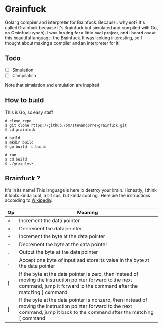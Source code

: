 # Grainfuck

Golang compiler and interpreter for Brainfuck. Because.. why not? It's called Grainfuck because it's Brainfuck but simulated and compiled with Go, so Grainfuck (yaeh).
I was looking for a little cool project, and I heard about this beautiful language: the Brainfuck. It was looking interesting, so I thought about making a compiler and an interpreter for it!

## Todo

- [ ] Simulation
- [ ] Compilation

Note that simulation and emulation are inspired

## How to build

This is Go, so easy stuff
```shell
# clone repo
$ git clone https://github.com/stevancorre/grainfuck.git
$ cd grainfuck

# build
$ mkdir build
$ go build -o build

# run
$ cd build
$ ./grainfuck
```

## Brainfuck ?

It's in its name! This language is here to destroy your brain. Honestly, I think it looks kinda cool, a bit sus, but kinda cool ngl.
Here are the instructions according to [Wikipedia](https://en.wikipedia.org/wiki/Brainfuck): 


| Op |                                                                                      Meaning                                                                                      |
|----|-----------------------------------------------------------------------------------------------------------------------------------------------------------------------------------|
| >  | Increment the data pointer                                                                                                                                                        |
| <  | Decrement the data pointer                                                                                                                                                        |
| +  | Increment the byte at the data pointer                                                                                                                                            |
| -  | Decrement the byte at the data pointer                                                                                                                                            |
| .  | Output the byte at the data pointer                                                                                                                                               |
| ,  | Accept one byte of input and store its value in the byte at the data pointer                                                                                                      |
| [  | If the byte at the data pointer is zero, then instead of moving the instruction pointer forward to the next command, jump it forward to the command after the matching ] command. |
| ]  | If the byte at the data pointer is nonzero,  then instead of moving the instruction pointer forward to the next command, jump it back to the command after the matching [ command |

